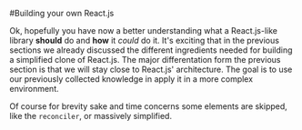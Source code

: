 #Building your own React.js

Ok, hopefully you have now a better understanding what a React.js-like library **should** do
and **how** it *could* do it. 
It's exciting that in the previous sections we already discussed the different ingredients 
needed for building a simplified clone of React.js. 
The major differentation form the previous section is that we will stay close to React.js' architecture. The goal is 
to use our previously collected knowledge in apply it in a more complex environment. 

Of course for brevity sake and time concerns some elements are skipped, like the `reconciler`, or massively simplified.




